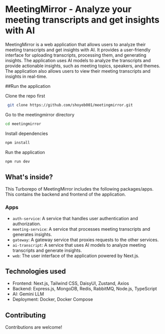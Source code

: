 # MeetingMirror - Analyze your meeting transcripts and get insights with AI

MeetingMirror is a web application that allows users to analyze their meeting transcripts and get insights with AI. It provides a user-friendly interface for uploading transcripts, processing them, and generating insights. The application uses AI models to analyze the transcripts and provide actionable insights, such as meeting topics, speakers, and themes. The application also allows users to view their meeting transcripts and insights in real-time.

##Run the application

Clone the repo first

```sh
 git clone https://github.com/shoyeb001/meetingmirror.git
```

Go to the meetingmirror directory

```sh
cd meetingmirror
```

Install dependencies

```sh
npm install
```

Run the application

```sh
npm run dev
```

## What's inside?

This Turborepo of MeetingMirror includes the following packages/apps. This contains the backend and frontend of the application.

### Apps

- `auth-service`: A service that handles user authentication and authorization.
- `meeting-service`: A service that processes meeting transcripts and generates insights.
- `gateway`: A gateway service that proxies requests to the other services.
- `ai-transcript`: A service that uses AI models to analyze meeting transcripts and generate insights.
- `web`: The user interface of the application powered by Next.js.

## Technologies used

- Frontend: Next.js, Tailwind CSS, DaisyUI, Zustand, Axios
- Backend: Express.js, MongoDB, Redis, RabbitMQ, Node.js, TypeScript
- AI: Gemini LLM
- Deployment: Docker, Docker Compose

## Contributing

Contributions are welcome!
